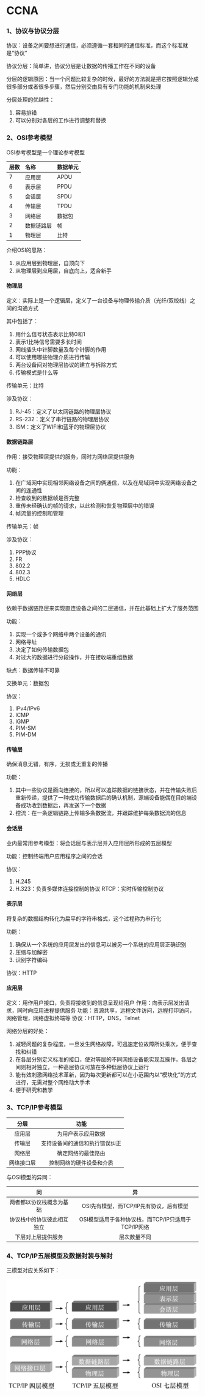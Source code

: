 # CCNA

### 1、协议与协议分层 

协议：设备之间要想进行通信，必须遵循一套相同的通信标准，而这个标准就是“协议” 

协议分层：简单讲，协议分层是让数据的传播工作在不同的设备 

分层的逻辑原因：当一个问题比较复杂的时候，最好的方法就是把它按照逻辑分成很多部分或者很多步骤，然后分别交由具有专门功能的机制来处理 

分层处理的优越性： 

1. 容易排错 
2. 可以分别对各层的工作进行调整和替换

### 2、OSI参考模型

OSI参考模型是一个理论参考模型

| 层数 | 名称 | 数据单元 |
| :--- | :--- | :--- |
| 7 | 应用层 | APDU |
| 6 | 表示层 | PPDU |
| 5 | 会话层 | SPDU |
| 4 | 传输层 | TPDU |
| 3 | 网络层 | 数据包 |
| 2 | 数据链路层 | 帧 |
| 1 | 物理层 | 比特 |

介绍OSI的思路：

1. 从应用层到物理层，自顶向下
2. 从物理层到应用层，自底向上，适合新手

#### 物理层

定义：实际上是一个逻辑层，定义了一台设备与物理传输介质（光纤/双绞线）之间的沟通方式 

其中包括了：

1. 用什么信号状态表示比特0和1 
2. 表示1比特信号需要多长时间 
3. 网线插头中针脚数量及每个针脚的作用 
4. 可以使用哪些物理介质进行传输 
5. 两台设备间对物理层协议的建立与拆除方式 
6. 传输模式是什么等 

传输单元：比特 

涉及协议：

1. RJ-45：定义了以太网链路的物理层协议 
2. RS-232：定义了串行链路的物理层协议
3. ISM：定义了WIFI和蓝牙的物理层协议

#### 数据链路层

作用：接受物理层提供的服务，同时为网络层提供服务 

功能：

1. 在广域网中实现相邻网络设备之间的俩通信，以及在局域网中实现网络设备之间的连通性 
2. 检查收到的数据帧是否完整
3. 重传未经确认的帧的请求，以此检测和恢复物理层中的错误 
4. 帧流量的控制和管理 

传输单元：帧 

涉及协议：

1. PPP协议
2. FR 
3. 802.2 
4. 802.3 
5. HDLC

#### 网络层

依赖于数据链路层来实现直连设备之间的二层通信，并在此基础上扩大了服务范围 

功能：

1. 实现一个或多个网络中两个设备的通讯 
2. 网络寻址 
3. 决定了如何传输数据包 
4. 对过大的数据进行分段操作，并在接收端重组数据 

缺点：数据传输不可靠 

交换单元：数据包 

协议：

1. IPv4/IPv6 
2. ICMP
3. IGMP 
4. PIM-SM
5. PIM-DM

#### 传输层 

确保消息无错，有序，无损或无重复的传播 

功能： 

1. 其中一些协议是面向连接的，所以可以追踪数据的链接状态，并在传输失败后重新传递，提供了一种成功传输数据后的确认机制，源端设备能偶在目的端设备成功收到数据后，再发送下一个数据
2. 控流：在一条逻辑链路上传输多条数据流，并跟踪维护每条数据流的信息

#### 会话层 

业内最常用参考模型：将会话层与表示层并入应用层所形成的五层模型 

功能：控制终端用户应用程序之间的会话 

协议：

1. H.245 
2. H.323：负责多媒体连接控制的协议 RTCP：实时传输控制协议

#### 表示层

将复杂的数据结构转化为扁平的字符串格式，这个过程称为串行化 

功能：

1. 确保从一个系统的应用层发出的信息可以被另一个系统的应用层正确识别
2. 压缩与加解密
3. 识别字符编码 

协议：HTTP

#### 应用层 

定义：用作用户接口，负责将接收到的信息呈现给用户 作用：向表示层发出请求，同时向应用进程提供服务 功能：资源共享，远程文件访问，远程打印访问，网络管理，网络虚拟终端等 协议：HTTP，DNS，Telnet

网络分层的好处：

1. 减轻问题的复杂程度，一旦发生网络故障，可迅速定位故障所处乘次，便于查找和纠错
2. 在各层分别定义标准的接口，使对等层的不同网络设备能实现互操作，各层之间则相对独立，一种高层协议可放在多种低层协议上运行
3. 能有效刺激网络技术革新，因为每次更新都可以在小范围内以“模块化”的方式进行，无需对整个网络动大手术
4. 便于研究和教学

### 3、TCP/IP参考模型

| 分层 | 功能 |
| :---: | :---: |
| 应用层 | 为用户表示应用数据 |
| 传输层 | 支持设备间的通信和执行错误纠正 |
| 网络层 | 确定网络的最佳路由 |
| 网络接口层 | 控制网络的硬件设备和介质 |

与OSI模型的异同：

| 同 | 异 |
| :---: | :---: |
| 两者都以协议栈概念为基础 | OSI先有模型，而TCP/IP先有协议，后有模型 |
| 协议栈中的协议彼此相互独立 | OSI模型适用于各种协议栈，而TCP/IP只适用于TCP/IP网络 |
| 下层对上层提供服务 | 层次数量不同 |

### 4、TCP/IP五层模型及数据封装与解封

三模型对应关系如下：

![](../.gitbook/assets/image%20%28507%29.png)

























































